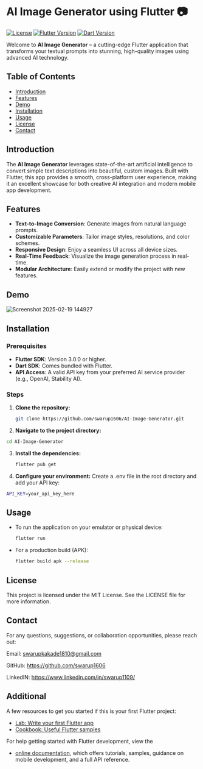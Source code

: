 # AI Image Generator using Flutter 📷

[![License](https://img.shields.io/github/license/swarup1606/AI-Image-Generator?style=for-the-badge)](LICENSE)
[![Flutter Version](https://img.shields.io/badge/Flutter-3.0.0%2B-blue?style=for-the-badge&logo=flutter)](https://flutter.dev)
[![Dart Version](https://img.shields.io/badge/Dart-2.17.0%2B-blue?style=for-the-badge&logo=dart)](https://dart.dev)

Welcome to **AI Image Generator** – a cutting-edge Flutter application that transforms your textual prompts into stunning, high-quality images using advanced AI technology.

## Table of Contents

- [Introduction](#introduction)
- [Features](#features)
- [Demo](#demo)
- [Installation](#installation)
- [Usage](#usage)
- [License](#license)
- [Contact](#contact)

## Introduction

The **AI Image Generator** leverages state-of-the-art artificial intelligence to convert simple text descriptions into beautiful, custom images. Built with Flutter, this app provides a smooth, cross-platform user experience, making it an excellent showcase for both creative AI integration and modern mobile app development.

## Features

- **Text-to-Image Conversion**: Generate images from natural language prompts.
- **Customizable Parameters**: Tailor image styles, resolutions, and color schemes.
- **Responsive Design**: Enjoy a seamless UI across all device sizes.
- **Real-Time Feedback**: Visualize the image generation process in real-time.
- **Modular Architecture**: Easily extend or modify the project with new features.

## Demo

![Screenshot 2025-02-19 144927](https://github.com/user-attachments/assets/f19f4647-7e8b-498b-adb8-32c0ada05f7b)

## Installation

### Prerequisites

- **Flutter SDK**: Version 3.0.0 or higher.
- **Dart SDK**: Comes bundled with Flutter.
- **API Access**: A valid API key from your preferred AI service provider (e.g., OpenAI, Stability AI).

### Steps

1. **Clone the repository:**
   ```bash
   git clone https://github.com/swarup1606/AI-Image-Generator.git

2. **Navigate to the project directory:**
  ```bash
  cd AI-Image-Generator
```
3. **Install the dependencies:**
   ```bash
   flutter pub get
   
4. **Configure your environment:**
  Create a .env file in the root directory and add your API key:
  ```bash
  API_KEY=your_api_key_here
```
## Usage

- To run the application on your emulator or physical device:
  ```bash
  flutter run
  ```
- For a production build (APK):
  ```bash
  flutter build apk --release
  ```
## License
This project is licensed under the MIT License. See the LICENSE file for more information.

## Contact
For any questions, suggestions, or collaboration opportunities, please reach out:

Email: swarupkakade1810@gmail.com

GitHub: https://github.com/swarup1606

LinkedIN: https://www.linkedin.com/in/swarup1109/

## Additional
A few resources to get you started if this is your first Flutter project:
- [Lab: Write your first Flutter app](https://docs.flutter.dev/get-started/codelab)
- [Cookbook: Useful Flutter samples](https://docs.flutter.dev/cookbook)

For help getting started with Flutter development, view the
- [online documentation](https://docs.flutter.dev/), which offers tutorials,
  samples, guidance on mobile development, and a full API reference.
